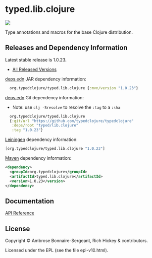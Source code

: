 <!-- DO NOT EDIT! Instead, edit `dev/resources/root-templates/typed/lib.clojure/README.md` and run `./script/regen-selmer.sh` -->
# typed.lib.clojure

<a href='https://typedclojure.org'><img src='images/part-of-typed-clojure-project.png'></a>

Type annotations and macros for the base Clojure distribution.

## Releases and Dependency Information

Latest stable release is 1.0.23.

* [All Released Versions](https://clojars.org/org.typedclojure/typed.lib.clojure)

[deps.edn](https://clojure.org/reference/deps_and_cli) JAR dependency information:

```clj
  org.typedclojure/typed.lib.clojure {:mvn/version "1.0.23"}
 ```

[deps.edn](https://clojure.org/reference/deps_and_cli) Git dependency information:

- Note: use `clj -Sresolve` to resolve the `:tag` to a `:sha`

```clj
  org.typedclojure/typed.lib.clojure
  {:git/url "https://github.com/typedclojure/typedclojure"
   :deps/root "typed/lib.clojure"
   :tag "1.0.23"}
```

[Leiningen](https://github.com/technomancy/leiningen) dependency information:

```clojure
[org.typedclojure/typed.lib.clojure "1.0.23"]
```

[Maven](https://maven.apache.org/) dependency information:

```XML
<dependency>
  <groupId>org.typedclojure</groupId>
  <artifactId>typed.lib.clojure</artifactId>
  <version>1.0.23</version>
</dependency>
```

## Documentation

[API Reference](https://api.typedclojure.org/latest/typed.lib.clojure/index.html)

## License

Copyright © Ambrose Bonnaire-Sergeant, Rich Hickey & contributors.

Licensed under the EPL (see the file epl-v10.html).
